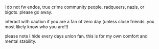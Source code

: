 i do not fw endos, true crime community people. radqueers, nazis, or bigots. please go away.

interact with caution if you are a fan of zero day (unless close friends. you most likely know who you are!!)

please note i hide every days union fan. this is for my own comfort and mental stability.

